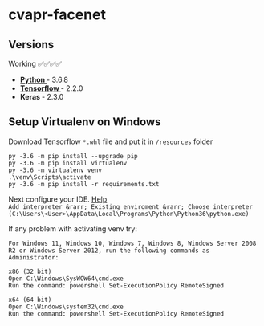 # cvapr-facenet

## Versions


Working ✅✅✅✅
- [<b> Python </b>](https://www.python.org/downloads/release/python-368/) - 3.6.8
- [<b> Tensorflow </b>](https://files.pythonhosted.org/packages/72/b8/2ef7057c956f1062ffab750a90a6bdcd3de127fb696fb64583c2dfe77aab/tensorflow-2.2.0-cp36-cp36m-win_amd64.whl) - 2.2.0
- <b> Keras </b> - 2.3.0

## Setup Virtualenv on Windows

Download Tensorflow `*.whl` file and put it in `/resources` folder
```console
py -3.6 -m pip install --upgrade pip
py -3.6 -m pip install virtualenv
py -3.6 -m virtualenv venv
.\venv\Scripts\activate
py -3.6 -m pip install -r requirements.txt
```
Next configure your IDE. [Help](https://www.jetbrains.com/help/pycharm/creating-virtual-environment.html#env-requirements) <br>
`Add interpreter &rarr; Existing enviroment &rarr; Choose interpreter (C:\Users\<User>\AppData\Local\Programs\Python\Python36\python.exe)`

If any problem with activating venv try: 

```
For Windows 11, Windows 10, Windows 7, Windows 8, Windows Server 2008 R2 or Windows Server 2012, run the following commands as Administrator:

x86 (32 bit)
Open C:\Windows\SysWOW64\cmd.exe
Run the command: powershell Set-ExecutionPolicy RemoteSigned

x64 (64 bit)
Open C:\Windows\system32\cmd.exe
Run the command: powershell Set-ExecutionPolicy RemoteSigned
```
